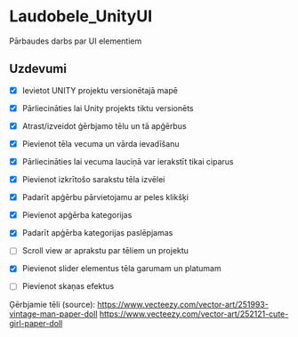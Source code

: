 # Laudobele_UnityUI
Pārbaudes darbs par UI elementiem
## Uzdevumi

- [x] Ievietot UNITY projektu versionētajā mapē
- [x] Pārliecināties lai Unity projekts tiktu versionēts
- [x] Atrast/izveidot ģērbjamo tēlu un tā apģērbus
- [x] Pievienot tēla vecuma un vārda ievadīšanu
- [x] Pārliecināties lai vecuma lauciņā var ierakstīt tikai ciparus
- [x] Pievienot izkrītošo sarakstu tēla izvēlei
- [x] Padarīt apģērbu pārvietojamu ar peles klikšķi 
- [x] Pievienot apģērba kategorijas
- [x] Padarīt apģērba kategorijas paslēpjamas
- [ ] Scroll view ar aprakstu par tēliem un projektu
- [x] Pievienot slider elementus tēla garumam un platumam
- [ ] Pievienot skaņas efektus


Ģērbjamie tēli (source): 
https://www.vecteezy.com/vector-art/251993-vintage-man-paper-doll
https://www.vecteezy.com/vector-art/252121-cute-girl-paper-doll
